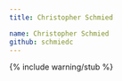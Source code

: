 ```yaml
---
title: Christopher Schmied

name: Christopher Schmied
github: schmiedc
---
```


{% include warning/stub %}
